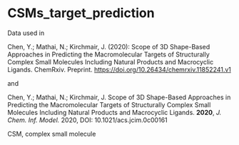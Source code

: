 # CSMs_target_prediction
Data used in 

Chen, Y.; Mathai, N.; Kirchmair, J. (2020): Scope of 3D Shape-Based Approaches in Predicting the Macromolecular Targets of Structurally Complex Small Molecules Including Natural Products and Macrocyclic Ligands. ChemRxiv. Preprint. https://doi.org/10.26434/chemrxiv.11852241.v1

and 

Chen, Y.; Mathai, N.; Kirchmair, J. Scope of 3D Shape-Based Approaches in Predicting the Macromolecular Targets of Structurally Complex Small Molecules Including Natural Products and Macrocyclic Ligands. **2020**, *J. Chem. Inf. Model.* 2020, DOI: 10.1021/acs.jcim.0c00161

CSM, complex small molecule
